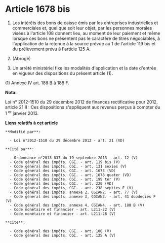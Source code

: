 # Article 1678 bis

1. Les intérêts des bons de caisse émis par les entreprises industrielles et commerciales et, quel que soit leur objet, par
les personnes morales visées à l'article 108 donnent lieu, au moment de leur paiement et même lorsque ces bons ne présentent
pas le caractère de titres négociables, à l'application de la retenue à la source prévue au 1 de l'article 119 bis et du
prélèvement prévu à l'article 125 A. 

2. (Abrogé) 

3. Un arrêté ministériel fixe les modalités d'application et la date d'entrée en vigueur des dispositions du présent article
(1). 

(1) Annexe IV art. 188 B à 188 F.

**Nota:**

Loi n° 2012-1510 du 29 décembre 2012 de finances rectificative pour 2012, article 21 II : Ces dispositions s'appliquent aux
revenus perçus à compter du 1
  <sup>er</sup> janvier 2013.

**Liens relatifs à cet article**

	**Modifié par**:

	  - Loi n°2012-1510 du 29 décembre 2012 - art. 21 (VD)

	**Cité par**:

	  - Ordonnance n°2013-837 du 19 septembre 2013 - art. 12 (V)
	  - Code général des impôts, CGI. - art. 119 bis (V)
	  - Code général des impôts, CGI. - art. 131 sexies (V)
	  - Code général des impôts, CGI. - art. 1673 (VD)
	  - Code général des impôts, CGI. - art. 1678 quater (VD)
	  - Code général des impôts, CGI. - art. 199 ter (V)
	  - Code général des impôts, CGI. - art. 220 (VD)
	  - Code général des impôts, CGI. - art. 238 septies F (V)
	  - Code général des impôts, annexe 2, CGIAN2. - art. 77 (V)
	  - Code général des impôts, annexe 3, CGIAN3. - art. 41 duodecies F (V)
	  - Code général des impôts, annexe 4, CGIAN4. - art. 188 B (V)
	  - Code monétaire et financier - art. L211-22 (V)
	  - Code monétaire et financier - art. L211-28 (V)

	**Cite**:

	  - Code général des impôts, CGI. - art. 108 (V)
	  - Code général des impôts, CGI. - art. 125 A (V)
